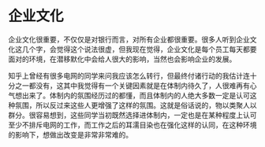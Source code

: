 # 企业文化
企业文化很重要，不仅仅是对银行而言，对所有企业都很重要。很多人听到企业文化这几个字，会觉得这个说法很虚，但我现在觉得，企业文化是每个员工每天都要面对的环境，在潜移默化中会给人很大的影响，当然也会影响企业的发展。

知乎上曾经有很多电网的同学来问我应该怎么转行，但最终付诸行动的我估计连十分之一都没有，这其中我觉得有一个关键因素就是在体制内待久了，人很难再有心气想出来了。体制内的氛围经历过的都懂，而且体制内的人绝大多数一定是认可这种氛围，所以反过来这些人更增强了这样的氛围。这就是俗话说的，物以类聚人以群分。很容易想到，这些同学当初既然选择进体制内，一定也是在某种程度上认可至少不排斥电网的工作，而工作之后的耳濡目染也在强化这样的认同，在这种环境的影响下，想做出改变是非常非常难的。
